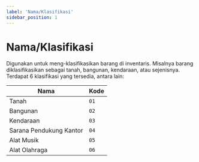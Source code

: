 ```yaml
---
label: 'Nama/Klasifikasi'
sidebar_position: 1
---
```


# Nama/Klasifikasi

Digunakan untuk meng-klasifikasikan barang di inventaris. Misalnya barang diklasifikasikan sebagai tanah, bangunan, kendaraan, atau sejenisnya. Terdapat 6 klasifikasi yang tersedia, antara lain:

| **Nama**                | **Kode** |
|-------------------------|----------|
| Tanah                   | `01`     |
| Bangunan                | `02`     |
| Kendaraan               | `03`     |
| Sarana Pendukung Kantor | `04`     |
| Alat Musik              | `05`     |
| Alat Olahraga           | `06`     |